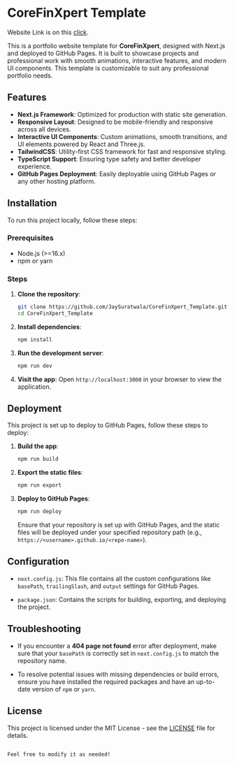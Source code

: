 # CoreFinXpert Template

Website Link is on this [click](https://jaysuratwala.github.io/CoreFinXpert_Template/).

This is a portfolio website template for **CoreFinXpert**, designed with Next.js and deployed to GitHub Pages. It is built to showcase projects and professional work with smooth animations, interactive features, and modern UI components. This template is customizable to suit any professional portfolio needs.

## Features

- **Next.js Framework**: Optimized for production with static site generation.
- **Responsive Layout**: Designed to be mobile-friendly and responsive across all devices.
- **Interactive UI Components**: Custom animations, smooth transitions, and UI elements powered by React and Three.js.
- **TailwindCSS**: Utility-first CSS framework for fast and responsive styling.
- **TypeScript Support**: Ensuring type safety and better developer experience.
- **GitHub Pages Deployment**: Easily deployable using GitHub Pages or any other hosting platform.
  
## Installation

To run this project locally, follow these steps:

### Prerequisites

- Node.js (>=16.x)
- npm or yarn

### Steps

1. **Clone the repository**:
   ```bash
   git clone https://github.com/JaySuratwala/CoreFinXpert_Template.git
   cd CoreFinXpert_Template
   ```

2. **Install dependencies**:
   ```bash
   npm install
   ```

3. **Run the development server**:
   ```bash
   npm run dev
   ```

4. **Visit the app**:
   Open `http://localhost:3000` in your browser to view the application.

## Deployment

This project is set up to deploy to GitHub Pages, follow these steps to deploy:

1. **Build the app**:
   ```bash
   npm run build
   ```

2. **Export the static files**:
   ```bash
   npm run export
   ```

3. **Deploy to GitHub Pages**:
   ```bash
   npm run deploy
   ```

   Ensure that your repository is set up with GitHub Pages, and the static files will be deployed under your specified repository path (e.g., `https://<username>.github.io/<repo-name>`).

## Configuration

- `next.config.js`: This file contains all the custom configurations like `basePath`, `trailingSlash`, and `output` settings for GitHub Pages.
  
- `package.json`: Contains the scripts for building, exporting, and deploying the project.

## Troubleshooting

- If you encounter a **404 page not found** error after deployment, make sure that your `basePath` is correctly set in `next.config.js` to match the repository name.
  
- To resolve potential issues with missing dependencies or build errors, ensure you have installed the required packages and have an up-to-date version of `npm` or `yarn`.

## License

This project is licensed under the MIT License - see the [LICENSE](LICENSE) file for details.
```

Feel free to modify it as needed!
